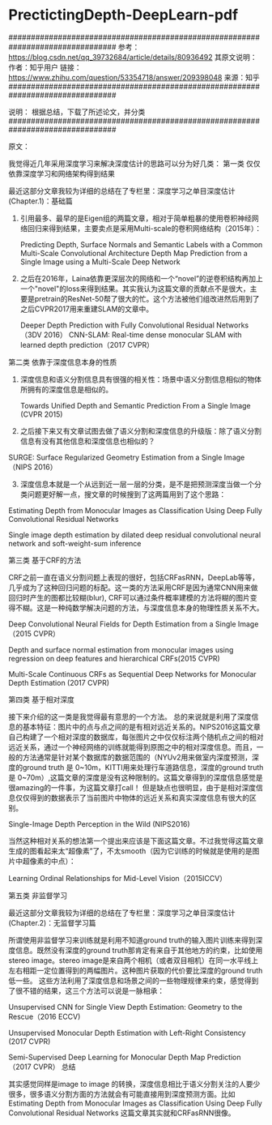 # PrectictingDepth-DeepLearn-pdf

################################################################################
参考：https://blog.csdn.net/qq_39732684/article/details/80936492
其原文说明：
	作者：知乎用户
	链接：https://www.zhihu.com/question/53354718/answer/209398048
	来源：知乎
################################################################################

说明：
	根据总结，下载了所述论文，并分类
################################################################################


原文：

我觉得近几年采用深度学习来解决深度估计的思路可以分为好几类：
第一类 仅仅依靠深度学习和网络架构得到结果

最近这部分文章我较为详细的总结在了专栏里：深度学习之单目深度估计 (Chapter.1)：基础篇

1. 引用最多、最早的是Eigen组的两篇文章，相对于简单粗暴的使用卷积神经网络回归来得到结果，主要卖点是采用Multi-scale的卷积网络结构（2015年）：

    Predicting Depth, Surface Normals and Semantic Labels with a Common Multi-Scale Convolutional Architecture
    Depth Map Prediction from a Single Image using a Multi-Scale Deep Network

2. 之后在2016年，Laina依靠更深层次的网络和一个“novel”的逆卷积结构再加上一个"novel"的loss来得到结果。其实我认为这篇文章的贡献点不是很大，主要是pretrain的ResNet-50帮了很大的忙。这个方法被他们组改进然后用到了之后CVPR2017用来重建SLAM的文章中。

    Deeper Depth Prediction with Fully Convolutional Residual Networks （3DV 2016）
    CNN-SLAM: Real-time dense monocular SLAM with learned depth prediction（2017 CVPR）

第二类 依靠于深度信息本身的性质

1. 深度信息和语义分割信息具有很强的相关性：场景中语义分割信息相似的物体所拥有的深度信息是相似的。

    Towards Unified Depth and Semantic Prediction From a Single Image (CVPR 2015)

2. 之后接下来又有文章试图去做了语义分割和深度信息的升级版：除了语义分割信息有没有其他信息和深度信息也相似的？

SURGE: Surface Regularized Geometry Estimation from a Single Image（NIPS 2016）

3. 深度信息本就是一个从远到近一层一层的分类，是不是把预测深度当做一个分类问题更好解一点，搜文章的时候搜到了这两篇用到了这个思路：

Estimating Depth from Monocular Images as Classification Using Deep Fully Convolutional Residual Networks

Single image depth estimation by dilated deep residual convolutional neural network and soft-weight-sum inference


第三类 基于CRF的方法

CRF之前一直在语义分割问题上表现的很好，包括CRFasRNN，DeepLab等等，几乎成为了这种回归问题的标配。这一类的方法采用CRF是因为通常CNN用来做回归时产生的图都比较糊(blur), CRF可以通过条件概率建模的方法将糊的图片变得不糊。这是一种纯数学解决问题的方法，与深度信息本身的物理性质关系不大。

Deep Convolutional Neural Fields for Depth Estimation from a Single Image（2015 CVPR）

Depth and surface normal estimation from monocular images using regression on deep features and hierarchical CRFs(2015 CVPR)

Multi-Scale Continuous CRFs as Sequential Deep Networks for Monocular Depth Estimation (2017 CVPR)


第四类 基于相对深度

接下来介绍的这一类是我觉得最有意思的一个方法。 总的来说就是利用了深度信息的基本特征：图片中的点与点之间的是有相对远近关系的。NIPS2016这篇文章自己构建了一个相对深度的数据库，每张图片之中仅仅标注两个随机点之间的相对远近关系，通过一个神经网络的训练就能得到原图之中的相对深度信息。而且，一般的方法通常是针对某个数据库的数据范围的（NYUv2用来做室内深度预测，深度的ground truth 是 0~10m，KITTI用来处理行车道路信息，深度的ground truth 是 0~70m）,这篇文章的深度是没有这种限制的。这篇文章得到的深度信息感觉是很amazing的一件事，为这篇文章打call！ 但是缺点也很明显，由于是相对深度信息仅仅得到的数据表示了当前图片中物体的远近关系和真实深度信息有很大的区别。

Single-Image Depth Perception in the Wild (NIPS2016)

当然这种相对关系的想法第一个提出来应该是下面这篇文章。不过我觉得这篇文章生成的图看起来太“超像素”了，不太smooth（因为它训练的时候就是使用的是图片中超像素的中点）：

Learning Ordinal Relationships for Mid-Level Vision（2015ICCV）


第五类 非监督学习

最近这部分文章我较为详细的总结在了专栏里：深度学习之单目深度估计 (Chapter.2)：无监督学习篇

所谓使用非监督学习来训练就是利用不知道ground truth的输入图片训练来得到深度信息。既然没有深度的ground truth那肯定有来自于其他地方的约束，比如使用stereo image。stereo image是来自两个相机（或者双目相机）在同一水平线上左右相距一定位置得到的两幅图片。这种图片获取的代价要比深度的ground truth 低一些。 这些方法利用了深度信息和场景之间的一些物理规律来约束，感觉得到了很不错的结果，这三个方法可以说是一脉相承：

Unsupervised CNN for Single View Depth Estimation: Geometry to the Rescue（2016 ECCV)

Unsupervised Monocular Depth Estimation with Left-Right Consistency (2017 CVPR)

Semi-Supervised Deep Learning for Monocular Depth Map Prediction （2017 CVPR）
总结

其实感觉同样是image to image 的转换，深度信息相比于语义分割关注的人要少很多，很多语义分割方面的方法就会有可能直接用到深度预测方面。比如Estimating Depth from Monocular Images as Classification Using Deep Fully Convolutional Residual Networks 这篇文章其实就和CRFasRNN很像。
